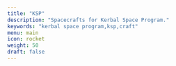 ```yaml
---
title: "KSP"
description: "Spacecrafts for Kerbal Space Program."
keywords: "kerbal space program,ksp,craft"
menu: main
icon: rocket
weight: 50
draft: false
---
```

